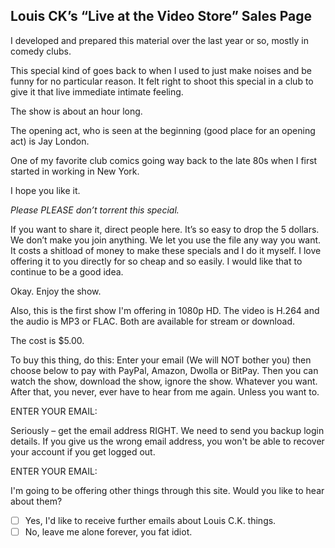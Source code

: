 ## Louis CK’s “Live at the Video Store” Sales Page

I developed and prepared this material over the last year or so,
mostly in comedy clubs. 

This special kind of goes back to when I used to just make noises
and be funny for no particular reason. It felt right to shoot this
special in a club to give it that live immediate intimate feeling. 

The show is about an hour long. 

The opening act, who is seen at the beginning (good place for an
opening act) is Jay London. 

One of my favorite club comics going way back to the late 80s
when I first started in working in New York.

I hope you like it.

*Please PLEASE don’t torrent this special.* 

If you want to share it, direct people here. It’s so easy to drop the 5
dollars. We don’t make you join anything. We let you use the file any
way you want. It costs a shitload of money to make these specials
and I do it myself. I love offering it to you directly for so cheap and
so easily. I would like that to continue to be a good idea.

Okay. Enjoy the show.

Also, this is the first show I'm offering in 1080p HD. The video is
H.264 and the audio is MP3 or FLAC. Both are available for stream
or download.

The cost is $5.00.

To buy this thing, do this: Enter your email (We will NOT bother you)
then choose below to pay with PayPal, Amazon, Dwolla or BitPay.
Then you can watch the show, download the show, ignore the show.
Whatever you want. After that, you never, ever have to hear from me
again. Unless you want to.

ENTER YOUR EMAIL:

Seriously – get the email address RIGHT. We need to send you
backup login details. If you give us the wrong email address, you
won't be able to recover your account if you get logged out.

ENTER YOUR EMAIL:

I'm going to be offering other things through this site. Would you
like to hear about them?
- [ ] Yes, I'd like to receive further emails about Louis C.K. things.
- [ ] No, leave me alone forever, you fat idiot.